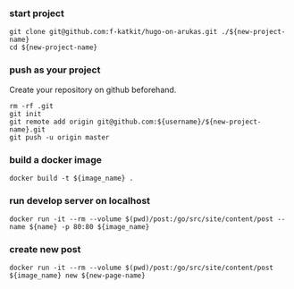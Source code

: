 ### start project
```
git clone git@github.com:f-katkit/hugo-on-arukas.git ./${new-project-name}
cd ${new-project-name}
```

### push as your project
Create your repository on github beforehand.

```
rm -rf .git
git init
git remote add origin git@github.com:${username}/${new-project-name}.git
git push -u origin master
```

### build a docker image
```
docker build -t ${image_name} .
```

### run develop server on localhost

```
docker run -it --rm --volume $(pwd)/post:/go/src/site/content/post --name ${name} -p 80:80 ${image_name}
```

### create new post
```
docker run -it --rm --volume $(pwd)/post:/go/src/site/content/post ${image_name} new ${new-page-name}
```
